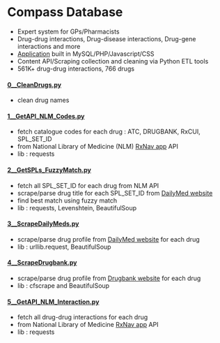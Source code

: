 # Compass Database
- Expert system for GPs/Pharmacists
- Drug-drug interactions, Drug-disease interactions, Drug-gene interactions and more
- <a href="https://github.com/bjmcnamee/Compass_Application">Application</a> built in MySQL/PHP/Javascript/CSS
- Content API/Scraping collection and cleaning via Python ETL tools
- 561K+ drug-drug interactions, 766 drugs
####
####
#### <a href="https://github.com/bjmcnamee/Compass_ETL/blob/main/ETL/code/0__CleanDrugs.py">0__CleanDrugs.py</a>
- clean drug names

#### <a href="https://github.com/bjmcnamee/Compass_ETL/blob/main/ETL/code/1__GetAPI_NLM_Codes.py">1__GetAPI_NLM_Codes.py</a>
- fetch catalogue codes for each drug : ATC, DRUGBANK, RxCUI, SPL_SET_ID
- from National Library of Medicine (NLM) <a href="https://mor.nlm.nih.gov/RxNav/">RxNav app</a> API
- lib : requests

#### <a href="https://github.com/bjmcnamee/Compass_ETL/blob/main/ETL/code/2__GetSPLs_FuzzyMatch.py">2__GetSPLs_FuzzyMatch.py</a>
- fetch all SPL_SET_ID for each drug from NLM API
- scrape/parse drug title for each SPL_SET_ID from <a href="https://dailymed.nlm.nih.gov/dailymed/">DailyMed website</a> 
- find best match using fuzzy match
- lib : requests, Levenshtein, BeautifulSoup

#### <a href="https://github.com/bjmcnamee/Compass_ETL/blob/main/ETL/code/3__ScrapeDailyMeds.py">3__ScrapeDailyMeds.py</a>
- scrape/parse drug profile from <a href="https://dailymed.nlm.nih.gov/dailymed/">DailyMed website</a> for each drug
- lib : urllib.request, BeautifulSoup

#### <a href="https://github.com/bjmcnamee/Compass_ETL/blob/main/ETL/code/4__ScrapeDrugbank.py">4__ScrapeDrugbank.py</a>
- scrape/parse drug profile from <a href="https://go.drugbank.com/drugs">Drugbank website</a> for each drug
- lib : cfscrape and BeautifulSoup

#### <a href="https://github.com/bjmcnamee/Compass_ETL/blob/main/ETL/code/5__GetAPI_NLM_Interaction.py">5__GetAPI_NLM_Interaction.py</a>
- fetch all drug-drug interactions for each drug 
- from National Library of Medicine <a href="https://mor.nlm.nih.gov/RxNav/">RxNav app</a> API
- lib : requests
